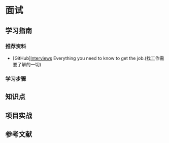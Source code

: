 # 面试

## 学习指南

### 推荐资料

* [GitHub][Interviews](https://github.com/kdn251/interviews) Everything you need to know to get the job.(找工作需要了解的一切)

### 学习步骤

## 知识点

## 项目实战

## 参考文献
